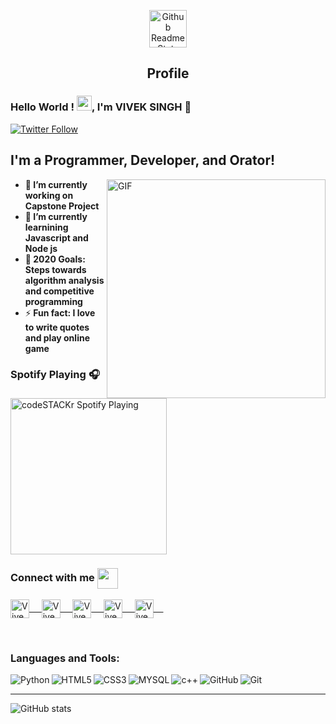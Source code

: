 <p align="center">
 <img width="60px" src="https://res.cloudinary.com/anuraghazra/image/upload/v1594908242/logo_ccswme.svg" align="center" alt="Github Readme Stats" />
 <h2 align="center">Profile</h2>
</p>


### Hello World ! <img src="https://github.com/TheDudeThatCode/TheDudeThatCode/blob/master/Assets/Earth.gif" width="24px">, I'm VIVEK SINGH 👋

[![Twitter Follow](https://img.shields.io/twitter/follow/viveksingh3899?color=1DA1F2&logo=twitter&style=for-the-badge)](https://twitter.com/viveksingh3899)

## I'm a Programmer, Developer, and Orator!
  <img align="right" alt="GIF" width="350" src="https://media.giphy.com/media/iIqmM5tTjmpOB9mpbn/giphy.gif" />


 - 🔭<b> I’m currently working on Capstone Project </b>
 - 🌱<b> I’m currently learnining Javascript and Node js </b>
 - 🥅<b> 2020 Goals: Steps towards algorithm analysis and competitive programming </b>
 - ⚡<b> Fun fact: I love to write quotes and play online game </b>

### Spotify Playing 🎧

[<img src="https://now-playing-codestackr.vercel.app/api/spotify-playing" alt="codeSTACKr Spotify Playing" width="250" />](https://open.spotify.com/user/swyqyimdc12jajde4vpwd2x1b)

### Connect with me <img align="center" src="https://github.com/rajput2107/rajput2107/blob/master/Assets/Handshake.gif" height="33px" />

<p align="left">

<a href="https://twitter.com/viveksingh3899" target="blank">
  <img align="center" alt="Vivek Twitter" width="30px" src="https://www.vectorlogo.zone/logos/twitter/twitter-official.svg" /> &nbsp; &nbsp;
 </a>
<a href="https://www.linkedin.com/in/vivek-kumar-singh-6a32a3190/" target="blank">
  <img align="center" alt="Vivek LinkedIn" width="30px" src="https://www.vectorlogo.zone/logos/linkedin/linkedin-icon.svg" /> &nbsp; &nbsp;
 </a>
<a href="https://www.instagram.com/rays_of_flash_byvivek/?hl=en" target="blank">
  <img align="center" alt="Vivek Instagram" width="30px" src="https://www.vectorlogo.zone/logos/instagram/instagram-icon.svg" /> &nbsp; &nbsp;
 </a>
 <a href="https://www.facebook.com/vivek1234singh" target="blank">
  <img align="center" alt="Vivek Facebook" width="30px" src="https://www.vectorlogo.zone/logos/facebook/facebook-icon.svg" /> &nbsp; &nbsp;
 </a>
<a href="https://www.vivek389singh@gmail.com" target="blank">
  <img align="center" alt="Vivek gmail" width="30px" src="https://www.vectorlogo.zone/logos/gmail/gmail-icon.svg" /> &nbsp; &nbsp;
 </a>
<br/>
</p>
<br />

### Languages and Tools:

[<img align="left" alt="Python"  src="https://img.shields.io/badge/-Python-black?style=flat&logo=python&link=https://github.com/vivek38singh" />](https://github.com/vivek38singh)
[<img align="left" alt="HTML5" src="https://img.shields.io/badge/-HTML5-E34F26?style=flat&logo=html5&logoColor=white&link=https://github.com/vivek38singh" />](https://github.com/vivek38singh)
[<img align="left" alt="CSS3" src="https://img.shields.io/badge/-CSS3-1572B6?style=flat&logo=css3&link=https://github.com/vivek38singh" />](https://github.com/vivek38singh)
[<img align="left" alt="MYSQL"  src="https://img.shields.io/badge/-MySQL-black?style=flat&logo=mysql&link=https://github.com/vivek38singh" />](https://github.com/vivek38singh)
[<img align="left" alt="c++"  src="https://img.shields.io/badge/-C++-00599C?style=flat&logo=c++&link=https://github.com/vivek38singh" />](https://github.com/vivek38singh)
[<img align="left" alt="GitHub" src="https://img.shields.io/badge/-GitHub-181717?style=flat&logo=github&link=https://github.com/vivek38singh" />](https://github.com/vivek38singh)
[<img align="left" alt="Git" src="https://img.shields.io/badge/-Git-black?style=flat&logo=git&link=https://github.com/vivek38singh" />](https://github.com/vivek38singh)

<br />
<hr/>

[<img align="left" alt="GitHub stats" src="https://github-readme-stats.vercel.app/api?username=vivek38singh&show_icons=true&hide_border=true&theme=algolia" />]()
<br />



